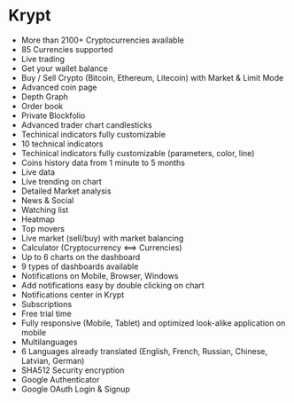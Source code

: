 # Krypt
- More than 2100+ Cryptocurrencies available
- 85 Currencies supported
- Live trading
- Get your wallet balance
- Buy / Sell Crypto (Bitcoin, Ethereum, Litecoin) with Market & Limit Mode
- Advanced coin page
- Depth Graph
- Order book
- Private Blockfolio
- Advanced trader chart candlesticks
- Techinical indicators fully customizable
- 10 technical indicators
- Techinical indicators fully customizable (parameters, color, line)
- Coins history data from 1 minute to 5 months
- Live data
- Live trending on chart
- Detailed Market analysis
- News & Social
- Watching list
- Heatmap
- Top movers
- Live market (sell/buy) with market balancing
- Calculator (Cryptocurrency <==> Currencies)
- Up to 6 charts on the dashboard
- 9 types of dashboards available
- Notifications on Mobile, Browser, Windows
- Add notifications easy by double clicking on chart
- Notifications center in Krypt
- Subscriptions
- Free trial time 
- Fully responsive (Mobile, Tablet) and optimized look-alike application on mobile
- Multilanguages
- 6 Languages already translated (English, French, Russian, Chinese, Latvian, German)
- SHA512 Security encryption
- Google Authenticator
- Google OAuth Login & Signup

